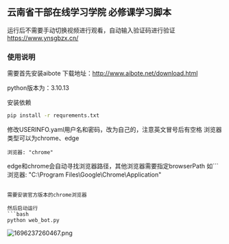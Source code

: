 ## 云南省干部在线学习学院 必修课学习脚本
运行后不需要手动切换视频进行观看，自动输入验证码进行验证
https://www.ynsgbzx.cn/

### 使用说明
需要首先安装aibote
下载地址：http://www.aibote.net/download.html

python版本为：3.10.13

安装依赖
```bash
pip install -r requrements.txt
```

修改USERINFO.yaml用户名和密码，改为自己的，注意英文冒号后有空格
浏览器类型可以为chrome、edge
```
浏览器: "chrome"
```

edge和chrome会自动寻找浏览器路径，其他浏览器需要指定browserPath
如```
浏览器: "C:\\Program Files\\Google\\Chrome\\Application"
```

需要安装官方版本的chrome浏览器

然后启动运行
```bash
python web_bot.py
```

![1696237260467.png](https://img1.imgtp.com/2023/10/02/kjWxcxXm.png)
